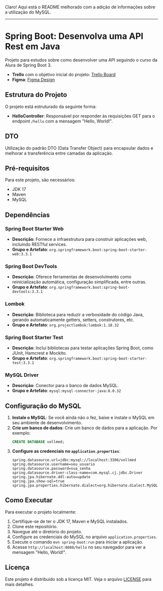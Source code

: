 Claro! Aqui está o README melhorado com a adição de informações sobre a utilização do MySQL.

---

# Spring Boot: Desenvolva uma API Rest em Java

Projeto para estudos sobre como desenvolver uma API seguindo o curso da Alura de Spring Boot 3.

- **Trello** com o objetivo inicial do projeto: [Trello Board](https://trello.com/b/O0lGCsKb/api-voll-med)
- **Figma**: [Figma Design](https://www.figma.com/design/N4CgpJqsg7gjbKuDmra3EV/Voll.med)

## Estrutura do Projeto

O projeto está estruturado da seguinte forma:

- **HelloController**: Responsável por responder às requisições GET para o endpoint `/hello` com a mensagem "Hello, World!".

## DTO

Utilização do padrão DTO (Data Transfer Object) para encapsular dados e melhorar a transferência entre camadas da aplicação.

## Pré-requisitos

Para este projeto, são necessários:

- JDK 17
- Maven
- MySQL

## Dependências

### Spring Boot Starter Web

- **Descrição**: Fornece a infraestrutura para construir aplicações web, incluindo RESTful services.
- **Grupo e Artefato**: `org.springframework.boot:spring-boot-starter-web:3.3.1`

### Spring Boot DevTools

- **Descrição**: Oferece ferramentas de desenvolvimento como reinicialização automática, configuração simplificada, entre outras.
- **Grupo e Artefato**: `org.springframework.boot:spring-boot-devtools:3.3.1`

### Lombok

- **Descrição**: Biblioteca para reduzir a verbosidade do código Java, gerando automaticamente getters, setters, construtores, etc.
- **Grupo e Artefato**: `org.projectlombok:lombok:1.18.32`

### Spring Boot Starter Test

- **Descrição**: Inclui bibliotecas para testar aplicações Spring Boot, como JUnit, Hamcrest e Mockito.
- **Grupo e Artefato**: `org.springframework.boot:spring-boot-starter-test:3.3.1`

### MySQL Driver

- **Descrição**: Conector para o banco de dados MySQL.
- **Grupo e Artefato**: `mysql:mysql-connector-java:8.0.32`

## Configuração do MySQL

1. **Instale o MySQL**: Se você ainda não o fez, baixe e instale o MySQL em seu ambiente de desenvolvimento.
2. **Crie um banco de dados**: Crie um banco de dados para a aplicação. Por exemplo:
    ```sql
    CREATE DATABASE vollmed;
    ```
3. **Configure as credenciais no `application.properties`**:
    ```properties
    spring.datasource.url=jdbc:mysql://localhost:3306/vollmed
    spring.datasource.username=seu_usuario
    spring.datasource.password=sua_senha
    spring.datasource.driver-class-name=com.mysql.cj.jdbc.Driver
    spring.jpa.hibernate.ddl-auto=update
    spring.jpa.show-sql=true
    spring.jpa.properties.hibernate.dialect=org.hibernate.dialect.MySQL8Dialect
    ```

## Como Executar

Para executar o projeto localmente:

1. Certifique-se de ter o JDK 17, Maven e MySQL instalados.
2. Clone este repositório.
3. Navegue até o diretório do projeto.
4. Configure as credenciais do MySQL no arquivo `application.properties`.
5. Execute o comando `mvn spring-boot:run` para iniciar a aplicação.
6. Acesse `http://localhost:8080/hello` no seu navegador para ver a mensagem "Hello, World!".

## Licença

Este projeto é distribuído sob a licença MIT. Veja o arquivo [LICENSE](LICENSE) para mais detalhes.